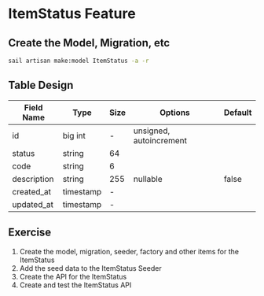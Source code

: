 # ItemStatus Feature

## Create the Model, Migration, etc

```bash
sail artisan make:model ItemStatus -a -r
```

## Table Design

| Field Name   | Type       | Size | Options                 | Default   |
|--------------|------------|------|-------------------------|-----------|
| id           | big int    | -    | unsigned, autoincrement |           |
| status       | string     | 64   |                         |           |
| code         | string     | 6    |                         |           |
| description  | string     | 255  | nullable                | false     |
| created_at   | timestamp  | -    |                         |           |
| updated_at   | timestamp  | -    |                         |           |


## Exercise

1. Create the model, migration, seeder, factory and other items for the ItemStatus
2. Add the seed data to the ItemStatus Seeder
3. Create the API for the ItemStatus
4. Create and test the ItemStatus API
